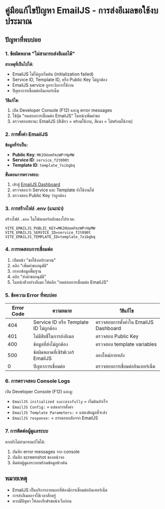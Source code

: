# คู่มือแก้ไขปัญหา EmailJS - การส่งอีเมลขอใช้งบประมาณ

## ปัญหาที่พบบ่อย

### 1. ข้อผิดพลาด "ไม่สามารถส่งอีเมลได้"

**สาเหตุที่เป็นไปได้:**
- EmailJS ไม่ได้ถูกเริ่มต้น (initialization failed)
- Service ID, Template ID, หรือ Public Key ไม่ถูกต้อง
- EmailJS service ถูกระงับการใช้งาน
- ปัญหาการเชื่อมต่ออินเทอร์เน็ต

**วิธีแก้ไข:**
1. เปิด Developer Console (F12) และดู error messages
2. ใช้ปุ่ม "ทดสอบการเชื่อมต่อ EmailJS" ในหน้าเพิ่มคำขอ
3. ตรวจสอบสถานะ EmailJS (สีเขียว = พร้อมใช้งาน, สีแดง = ไม่พร้อมใช้งาน)

### 2. การตั้งค่า EmailJS

**ข้อมูลที่จำเป็น:**
- **Public Key**: `MK2OUomFmzWPrHpMW`
- **Service ID**: `service_f2t090t`
- **Template ID**: `template_7xibgbq`

**ขั้นตอนการตรวจสอบ:**
1. เข้าสู่ [EmailJS Dashboard](https://dashboard.emailjs.com/)
2. ตรวจสอบว่า Service และ Template ยังใช้งานได้
3. ตรวจสอบ Public Key ว่าถูกต้อง

### 3. การสร้างไฟล์ .env (แนะนำ)

สร้างไฟล์ `.env` ในโฟลเดอร์หลักของโปรเจค:

```env
VITE_EMAILJS_PUBLIC_KEY=MK2OUomFmzWPrHpMW
VITE_EMAILJS_SERVICE_ID=service_f2t090t
VITE_EMAILJS_TEMPLATE_ID=template_7xibgbq
```

### 4. การทดสอบการเชื่อมต่อ

1. เปิดหน้า "ขอใช้งบประมาณ"
2. คลิก "เพิ่มคำขออนุมัติ"
3. กรอกข้อมูลพื้นฐาน
4. คลิก "ส่งคำขออนุมัติ"
5. ในหน้าตัวอย่างอีเมล ให้คลิก "ทดสอบการเชื่อมต่อ EmailJS"

### 5. ข้อความ Error ที่พบบ่อย

| Error Code | ความหมาย | วิธีแก้ไข |
|------------|----------|-----------|
| 404 | Service ID หรือ Template ID ไม่ถูกต้อง | ตรวจสอบการตั้งค่าใน EmailJS Dashboard |
| 401 | ไม่มีสิทธิ์ในการส่งอีเมล | ตรวจสอบ Public Key |
| 400 | ข้อมูลที่ส่งไม่ถูกต้อง | ตรวจสอบ template variables |
| 500 | ข้อผิดพลาดที่เซิร์ฟเวอร์ EmailJS | ลองใหม่ภายหลัง |
| 0 | ปัญหาการเชื่อมต่อ | ตรวจสอบการเชื่อมต่ออินเทอร์เน็ต |

### 6. การตรวจสอบ Console Logs

เปิด Developer Console (F12) และดู:
- `EmailJS initialized successfully` = เริ่มต้นสำเร็จ
- `EmailJS Config:` = แสดงการตั้งค่า
- `EmailJS Template Parameters:` = แสดงข้อมูลที่จะส่ง
- `EmailJS response:` = การตอบกลับจาก EmailJS

### 7. การติดต่อผู้ดูแลระบบ

หากยังไม่สามารถแก้ไขได้:
1. บันทึก error messages จาก console
2. บันทึก screenshot ของหน้าจอ
3. ติดต่อผู้ดูแลระบบพร้อมข้อมูลข้างต้น

## หมายเหตุ

- EmailJS เป็นบริการภายนอกที่ต้องมีการเชื่อมต่ออินเทอร์เน็ต
- การส่งอีเมลอาจใช้เวลาสักครู่
- หากมีปัญหา ให้ลองรีเฟรชหน้าเว็บก่อน
